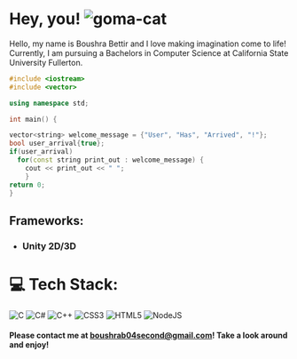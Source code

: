#  Hey, you! ![goma-cat](https://user-images.githubusercontent.com/116927138/207805543-b7324949-6e5b-4a57-845c-ac5bb182b889.gif)

Hello, my name is Boushra Bettir and I love making imagination come to life! Currently, I am pursuing a Bachelors in Computer Science at California State University Fullerton.  
```c++
#include <iostream>
#include <vector>

using namespace std;

int main() {

vector<string> welcome_message = {"User", "Has", "Arrived", "!"};
bool user_arrival{true};
if(user_arrival) 
  for(const string print_out : welcome_message) {
    cout << print_out << " ";
    }
return 0;
}

```


## Frameworks:
* ### Unity 2D/3D 

# 💻 Tech Stack:
![C](https://img.shields.io/badge/c-%2300599C.svg?style=for-the-badge&logo=c&logoColor=white) ![C#](https://img.shields.io/badge/c%23-%23239120.svg?style=for-the-badge&logo=c-sharp&logoColor=white) ![C++](https://img.shields.io/badge/c++-%2300599C.svg?style=for-the-badge&logo=c%2B%2B&logoColor=white) ![CSS3](https://img.shields.io/badge/css3-%231572B6.svg?style=for-the-badge&logo=css3&logoColor=white) ![HTML5](https://img.shields.io/badge/html5-%23E34F26.svg?style=for-the-badge&logo=html5&logoColor=white) ![NodeJS](https://img.shields.io/badge/node.js-6DA55F?style=for-the-badge&logo=node.js&logoColor=white)


#### Please contact me at boushrab04second@gmail.com! Take a look around and enjoy!
<!-- Proudly created with GPRM ( https://gprm.itsvg.in ) -->
